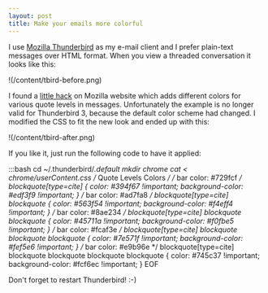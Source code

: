 ```yaml
---
layout: post
title: Make your emails more colorful
---
```


I use [Mozilla Thunderbird](http://mozillamessaging.com/thunderbird/) as my e-mail client and I prefer plain-text messages over HTML format. When you view a threaded conversation it looks like this:

!(/content/tbird-before.png)

I found a [little hack](http://www.mozilla.org/support/thunderbird/tips#app_quotelevels) on Mozilla website which adds different colors for various quote levels in messages. Unfortunately the example is no longer valid for Thunderbird 3, because the default color scheme had changed. I modified the CSS to fit the new look and ended up with this:

!(/content/tbird-after.png)

If you like it, just run the following code to have it applied:

:::bash
    cd ~/.thunderbird/*.default
    mkdir chrome
    cat <<EOF > chrome/userContent.css
    /* Quote Levels Colors */
    /* bar color: #729fcf */
    blockquote[type=cite] {
        color: #394f67 !important;
        background-color: #edf3f9 !important;
    }
    /* bar color: #ad7fa8 */
    blockquote[type=cite] blockquote {
        color: #563f54 !important;
        background-color: #f4eff4 !important;
    }
    /* bar color: #8ae234 */
    blockquote[type=cite] blockquote blockquote {
        color: #45711a !important;
        background-color: #f0fbe5 !important;
    }
    /* bar color: #fcaf3e */
    blockquote[type=cite] blockquote blockquote blockquote {
        color: #7e571f !important;
        background-color: #fef5e6 !important;
    }
    /* bar color: #e9b96e */
    blockquote[type=cite] blockquote blockquote blockquote blockquote {
        color: #745c37 !important;
        background-color: #fcf6ec !important;
    }
    EOF

Don't forget to restart Thunderbird! :-)

